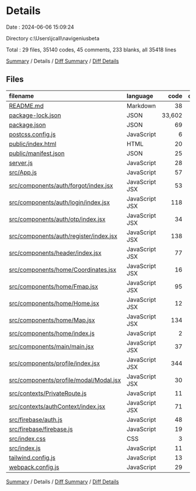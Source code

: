 # Details

Date : 2024-06-06 15:09:24

Directory c:\\Users\\jcall\\navigeniusbeta

Total : 29 files,  35140 codes, 45 comments, 233 blanks, all 35418 lines

[Summary](results.md) / Details / [Diff Summary](diff.md) / [Diff Details](diff-details.md)

## Files
| filename | language | code | comment | blank | total |
| :--- | :--- | ---: | ---: | ---: | ---: |
| [README.md](/README.md) | Markdown | 38 | 0 | 33 | 71 |
| [package-lock.json](/package-lock.json) | JSON | 33,602 | 0 | 1 | 33,603 |
| [package.json](/package.json) | JSON | 69 | 0 | 1 | 70 |
| [postcss.config.js](/postcss.config.js) | JavaScript | 6 | 0 | 1 | 7 |
| [public/index.html](/public/index.html) | HTML | 20 | 23 | 1 | 44 |
| [public/manifest.json](/public/manifest.json) | JSON | 25 | 0 | 1 | 26 |
| [server.js](/server.js) | JavaScript | 28 | 5 | 10 | 43 |
| [src/App.js](/src/App.js) | JavaScript | 57 | 0 | 8 | 65 |
| [src/components/auth/forgot/index.jsx](/src/components/auth/forgot/index.jsx) | JavaScript JSX | 53 | 1 | 7 | 61 |
| [src/components/auth/login/index.jsx](/src/components/auth/login/index.jsx) | JavaScript JSX | 118 | 0 | 10 | 128 |
| [src/components/auth/otp/index.jsx](/src/components/auth/otp/index.jsx) | JavaScript JSX | 34 | 4 | 8 | 46 |
| [src/components/auth/register/index.jsx](/src/components/auth/register/index.jsx) | JavaScript JSX | 138 | 0 | 17 | 155 |
| [src/components/header/index.jsx](/src/components/header/index.jsx) | JavaScript JSX | 77 | 0 | 8 | 85 |
| [src/components/home/Coordinates.jsx](/src/components/home/Coordinates.jsx) | JavaScript JSX | 16 | 0 | 3 | 19 |
| [src/components/home/Fmap.jsx](/src/components/home/Fmap.jsx) | JavaScript JSX | 95 | 0 | 18 | 113 |
| [src/components/home/Home.jsx](/src/components/home/Home.jsx) | JavaScript JSX | 12 | 0 | 4 | 16 |
| [src/components/home/Map.jsx](/src/components/home/Map.jsx) | JavaScript JSX | 134 | 2 | 18 | 154 |
| [src/components/home/index.js](/src/components/home/index.js) | JavaScript | 2 | 0 | 3 | 5 |
| [src/components/main/main.jsx](/src/components/main/main.jsx) | JavaScript JSX | 37 | 5 | 7 | 49 |
| [src/components/profile/index.jsx](/src/components/profile/index.jsx) | JavaScript JSX | 344 | 3 | 33 | 380 |
| [src/components/profile/modal/Modal.jsx](/src/components/profile/modal/Modal.jsx) | JavaScript JSX | 30 | 0 | 6 | 36 |
| [src/contexts/PrivateRoute.js](/src/contexts/PrivateRoute.js) | JavaScript | 11 | 0 | 5 | 16 |
| [src/contexts/authContext/index.jsx](/src/contexts/authContext/index.jsx) | JavaScript JSX | 71 | 0 | 10 | 81 |
| [src/firebase/auth.js](/src/firebase/auth.js) | JavaScript | 48 | 1 | 10 | 59 |
| [src/firebase/firebase.js](/src/firebase/firebase.js) | JavaScript | 19 | 0 | 3 | 22 |
| [src/index.css](/src/index.css) | CSS | 3 | 0 | 0 | 3 |
| [src/index.js](/src/index.js) | JavaScript | 11 | 0 | 2 | 13 |
| [tailwind.config.js](/tailwind.config.js) | JavaScript | 13 | 1 | 0 | 14 |
| [webpack.config.js](/webpack.config.js) | JavaScript | 29 | 0 | 5 | 34 |

[Summary](results.md) / Details / [Diff Summary](diff.md) / [Diff Details](diff-details.md)